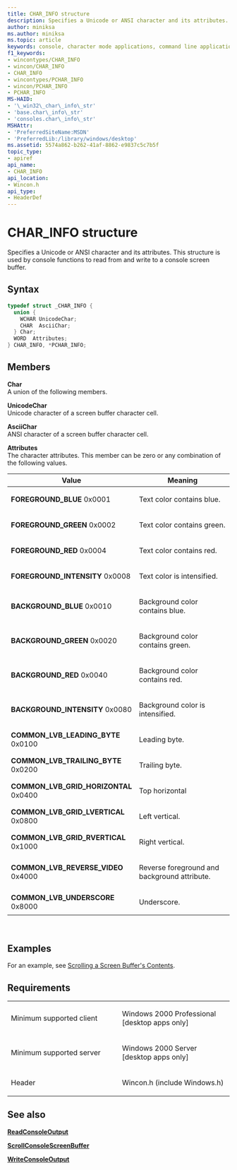 ```yaml
---
title: CHAR_INFO structure
description: Specifies a Unicode or ANSI character and its attributes. This structure is used by console functions to read from and write to a console screen buffer.
author: miniksa
ms.author: miniksa
ms.topic: article
keywords: console, character mode applications, command line applications, terminal applications, console api
f1_keywords: 
- wincontypes/CHAR_INFO
- wincon/CHAR_INFO
- CHAR_INFO
- wincontypes/PCHAR_INFO
- wincon/PCHAR_INFO
- PCHAR_INFO
MS-HAID:
- '\_win32\_char\_info\_str'
- 'base.char\_info\_str'
- 'consoles.char\_info\_str'
MSHAttr:
- 'PreferredSiteName:MSDN'
- 'PreferredLib:/library/windows/desktop'
ms.assetid: 5574a862-b262-41af-8862-e9837c5c7b5f
topic_type:
- apiref
api_name:
- CHAR_INFO
api_location:
- Wincon.h
api_type:
- HeaderDef
---
```


# CHAR\_INFO structure


Specifies a Unicode or ANSI character and its attributes. This structure is used by console functions to read from and write to a console screen buffer.

Syntax
------

```C
typedef struct _CHAR_INFO {
  union {
    WCHAR UnicodeChar;
    CHAR  AsciiChar;
  } Char;
  WORD  Attributes;
} CHAR_INFO, *PCHAR_INFO;
```

Members
-------

**Char**  
A union of the following members.

**UnicodeChar**  
Unicode character of a screen buffer character cell.

**AsciiChar**  
ANSI character of a screen buffer character cell.

**Attributes**  
The character attributes. This member can be zero or any combination of the following values.

<table>
<colgroup>
<col width="50%" />
<col width="50%" />
</colgroup>
<thead>
<tr class="header">
<th>Value</th>
<th>Meaning</th>
</tr>
</thead>
<tbody>
<tr class="odd">
<td><span id="FOREGROUND_BLUE"></span><span id="foreground_blue"></span>
<strong>FOREGROUND_BLUE</strong>
0x0001</td>
<td><p>Text color contains blue.</p></td>
</tr>
<tr class="even">
<td><span id="FOREGROUND_GREEN"></span><span id="foreground_green"></span>
<strong>FOREGROUND_GREEN</strong>
0x0002</td>
<td><p>Text color contains green.</p></td>
</tr>
<tr class="odd">
<td><span id="FOREGROUND_RED"></span><span id="foreground_red"></span>
<strong>FOREGROUND_RED</strong>
0x0004</td>
<td><p>Text color contains red.</p></td>
</tr>
<tr class="even">
<td><span id="FOREGROUND_INTENSITY"></span><span id="foreground_intensity"></span>
<strong>FOREGROUND_INTENSITY</strong>
0x0008</td>
<td><p>Text color is intensified.</p></td>
</tr>
<tr class="odd">
<td><span id="BACKGROUND_BLUE"></span><span id="background_blue"></span>
<strong>BACKGROUND_BLUE</strong>
0x0010</td>
<td><p>Background color contains blue.</p></td>
</tr>
<tr class="even">
<td><span id="BACKGROUND_GREEN"></span><span id="background_green"></span>
<strong>BACKGROUND_GREEN</strong>
0x0020</td>
<td><p>Background color contains green.</p></td>
</tr>
<tr class="odd">
<td><span id="BACKGROUND_RED"></span><span id="background_red"></span>
<strong>BACKGROUND_RED</strong>
0x0040</td>
<td><p>Background color contains red.</p></td>
</tr>
<tr class="even">
<td><span id="BACKGROUND_INTENSITY"></span><span id="background_intensity"></span>
<strong>BACKGROUND_INTENSITY</strong>
0x0080</td>
<td><p>Background color is intensified.</p></td>
</tr>
<tr class="odd">
<td><span id="COMMON_LVB_LEADING_BYTE"></span><span id="common_lvb_leading_byte"></span>
<strong>COMMON_LVB_LEADING_BYTE</strong>
0x0100</td>
<td><p>Leading byte.</p></td>
</tr>
<tr class="even">
<td><span id="COMMON_LVB_TRAILING_BYTE"></span><span id="common_lvb_trailing_byte"></span>
<strong>COMMON_LVB_TRAILING_BYTE</strong>
0x0200</td>
<td><p>Trailing byte.</p></td>
</tr>
<tr class="odd">
<td><span id="COMMON_LVB_GRID_HORIZONTAL"></span><span id="common_lvb_grid_horizontal"></span>
<strong>COMMON_LVB_GRID_HORIZONTAL</strong>
0x0400</td>
<td><p>Top horizontal</p></td>
</tr>
<tr class="even">
<td><span id="COMMON_LVB_GRID_LVERTICAL"></span><span id="common_lvb_grid_lvertical"></span>
<strong>COMMON_LVB_GRID_LVERTICAL</strong>
0x0800</td>
<td><p>Left vertical.</p></td>
</tr>
<tr class="odd">
<td><span id="COMMON_LVB_GRID_RVERTICAL"></span><span id="common_lvb_grid_rvertical"></span>
<strong>COMMON_LVB_GRID_RVERTICAL</strong>
0x1000</td>
<td><p>Right vertical.</p></td>
</tr>
<tr class="even">
<td><span id="COMMON_LVB_REVERSE_VIDEO"></span><span id="common_lvb_reverse_video"></span>
<strong>COMMON_LVB_REVERSE_VIDEO</strong>
0x4000</td>
<td><p>Reverse foreground and background attribute.</p></td>
</tr>
<tr class="odd">
<td><span id="COMMON_LVB_UNDERSCORE"></span><span id="common_lvb_underscore"></span>
<strong>COMMON_LVB_UNDERSCORE</strong>
0x8000</td>
<td><p>Underscore.</p></td>
</tr>
<tr class="even">
</tr>
<tr class="odd">
</tr>
<tr class="even">
</tr>
<tr class="odd">
</tr>
<tr class="even">
</tr>
<tr class="odd">
</tr>
<tr class="even">
</tr>
<tr class="odd">
</tr>
<tr class="even">
</tr>
<tr class="odd">
</tr>
<tr class="even">
</tr>
<tr class="odd">
</tr>
<tr class="even">
</tr>
</tbody>
</table>

 

Examples
--------

For an example, see [Scrolling a Screen Buffer's Contents](scrolling-a-screen-buffer-s-contents.md).

Requirements
------------

<table>
<colgroup>
<col width="50%" />
<col width="50%" />
</colgroup>
<tbody>
<tr class="odd">
<td><p>Minimum supported client</p></td>
<td><p>Windows 2000 Professional [desktop apps only]</p></td>
</tr>
<tr class="even">
<td><p>Minimum supported server</p></td>
<td><p>Windows 2000 Server [desktop apps only]</p></td>
</tr>
<tr class="odd">
<td><p>Header</p></td>
<td>Wincon.h (include Windows.h)</td>
</tr>
</tbody>
</table>

## <span id="see_also"></span>See also


[**ReadConsoleOutput**](readconsoleoutput.md)

[**ScrollConsoleScreenBuffer**](scrollconsolescreenbuffer.md)

[**WriteConsoleOutput**](writeconsoleoutput.md)

 

 




